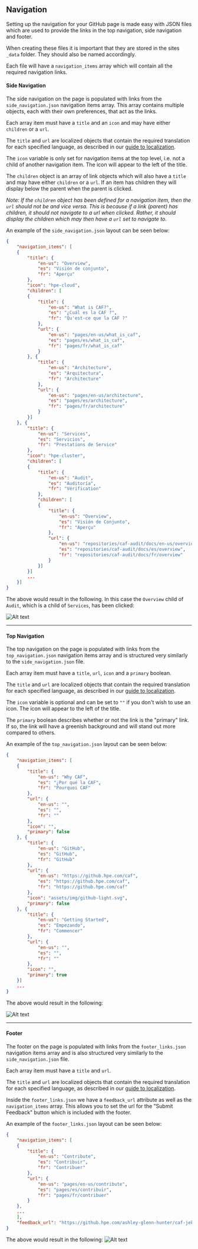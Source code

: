 ## Navigation

Setting up the navigation for your GitHub page is made easy with JSON files which are used to provide the links in the top navigation, side navigation and footer.

When creating these files it is important that they are stored in the sites `_data` folder. They should also be named accordingly. 

Each file will have a `navigation_items` array which will contain all the required navigation links. 

#### Side Navigation

The side navigation on the page is populated with links from the `side_navigation.json` navigation items array. This array contains multiple objects, each with their own preferences, that act as the links.

Each array item must have a `title` and an `icon` and may have either `children` or a `url`. 

The `title` and `url` are localized objects that contain the required translation for each specified language, as described in our [guide to localization](localization.md).

The `icon` variable is only set for navigation items at the top level, i.e. not a child of another navigation item. The icon will appear to the left of the title.

The `children` object is an array of link objects which will also have a `title` and may have either `children` or a `url`. If an item has children they will display below the parent when the parent is clicked. 

*Note: If the `children` object has been defined for a navigation item, then the `url` should not be and vice versa. This is because if a link (parent) has children, it should not navigate to a url when clicked. Rather, it should display the children which may then have a `url` set to navigate to.*

An example of the `side_navigation.json` layout can be seen below:

```json
{
    "navigation_items": [
    {
        "title": {
            "en-us": "Overview",
            "es": "Visión de conjunto",
            "fr": "Aperçu"
        },
        "icon": "hpe-cloud",
        "children": [
        {
            "title": {
                "en-us": "What is CAF?",
                "es": "¿Cuál es la CAF ?",
                "fr": "Qu'est-ce que la CAF ?"
            },
            "url": {
                "en-us": "pages/en-us/what_is_caf",
                "es": "pages/es/what_is_caf",
                "fr": "pages/fr/what_is_caf"
            }
        }, {
            "title": {
                "en-us": "Architecture",
                "es": "Arquitectura",
                "fr": "Architecture"
            },
            "url": {
                "en-us": "pages/en-us/architecture",
                "es": "pages/es/architecture",
                "fr": "pages/fr/architecture"
            }
        }]
    }, {
        "title": {
            "en-us": "Services",
            "es": "Servicios",
            "fr": "Prestations de Service"
        },
        "icon": "hpe-cluster",
        "children": [
        {
            "title": {
                "en-us": "Audit",
                "es": "Auditoría",
                "fr": "Vérification"
            },
            "children": [
            {
                "title": {
                    "en-us": "Overview",
                    "es": "Visión de Conjunto",
                    "fr": "Aperçu"
                },
                "url": {
                    "en-us": "repositories/caf-audit/docs/en-us/overview",
                    "es": "repositories/caf-audit/docs/es/overview",
                    "fr": "repositories/caf-audit/docs/fr/overview"
                }
          	}]
     	}]
     	...
 	}]
}
``` 

The above would result in the following. In this case the `Overview` child of `Audit`, which is a child of `Services`, has been clicked:

![Alt text](images/side_navigation_example.png)

---------------------------------------

#### Top Navigation

The top navigation on the page is populated with links from the `top_navigation.json` navigation items array and is structured very similarly to the `side_navigation.json` file.

Each array item must have a `title`, `url`, `icon` and a `primary` boolean. 

The `title` and `url` are localized objects that contain the required translation for each specified language, as described in our [guide to localization](localization.md).

The `icon` variable is optional and can be set to `""` if you don't wish to use an icon. The icon will appear to the left of the title.

The `primary` boolean describes whether or not the link is the "primary" link. If so, the link will have a greenish background and will stand out more compared to others.

An example of the `top_navigation.json` layout can be seen below:

```json
{
    "navigation_items": [
    {
        "title": {
            "en-us": "Why CAF",
            "es": "¿Por qué la CAF",
            "fr": "Pourquoi CAF"
        },
        "url": {
            "en-us": "",
            "es": "",
            "fr": ""
        },
        "icon": "",
        "primary": false
    }, {
        "title": {
            "en-us": "GitHub",
            "es": "GitHub",
            "fr": "GitHub"
        },
        "url": {
            "en-us": "https://github.hpe.com/caf",
            "es": "https://github.hpe.com/caf",
            "fr": "https://github.hpe.com/caf"
        },
        "icon": "assets/img/github-light.svg",
        "primary": false
    }, {
        "title": {
            "en-us": "Getting Started",
            "es": "Empezando",
            "fr": "Commencer"
        },
        "url": {
            "en-us": "",
            "es": "",
            "fr": ""
        },
        "icon": "",
        "primary": true
    }]
    ...
}
```

The above would result in the following:

![Alt text](images/top_navigation_example.png)

---------------------------------------

#### Footer

The footer on the page is populated with links from the `footer_links.json` navigation items array and is also structured very similarly to the `side_navigation.json` file.

Each array item must have a `title` and `url`.

The `title` and `url` are localized objects that contain the required translation for each specified language, as described in our [guide to localization](localization.md).

Inside the `footer_links.json` we have a `feedback_url` attribute as well as the `navigation_items` array. This allows you to set the url for the "Submit Feedback" button which is included with the footer.

An example of the `footer_links.json` layout can be seen below:

```json
{
    "navigation_items": [
    {
        "title": {
            "en-us": "Contribute",
            "es": "Contribuir",
            "fr": "Contribuer"
        },
        "url": {
            "en-us": "pages/en-us/contribute",
            "es": "pages/es/contribuir",
            "fr": "pages/fr/contribuer"
        }
    },
    ...
    ],
    "feedback_url": "https://github.hpe.com/ashley-glenn-hunter/caf-jekyll/issues/new"
}
```

The above would result in the following:
![Alt text](images/footer_links_example.png)

